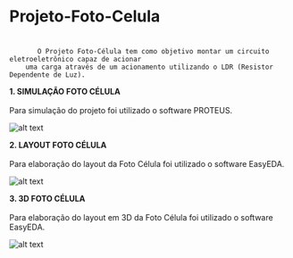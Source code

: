 # Projeto-Foto-Celula <h1>
           O Projeto Foto-Célula tem como objetivo montar um circuito eletroeletrônico capaz de acionar 
        uma carga através de um acionamento utilizando o LDR (Resistor Dependente de Luz).     

**1. SIMULAÇÃO FOTO CÉLULA** <br />  
   Para simulação do projeto foi utilizado o software PROTEUS.

![alt text](https://github.com/DaniloCS55/Projeto-Foto-Celula/blob/main/Projeto%20Foto_Celula.jpeg)

**2. LAYOUT FOTO CÉLULA** <br />  
   Para elaboração do layout da Foto Célula foi utilizado o software EasyEDA.

![alt text](https://github.com/DaniloCS55/Projeto-Foto-Celula/blob/main/Projeto%20Foto_Celula_Layout.jpeg)

**3. 3D FOTO CÉLULA** <br />  
   Para elaboração do layout em 3D da Foto Célula foi utilizado o software EasyEDA.

![alt text](https://github.com/DaniloCS55/Projeto-Foto-Celula/blob/main/Projeto%20Foto_Celula_3D.jpeg)
